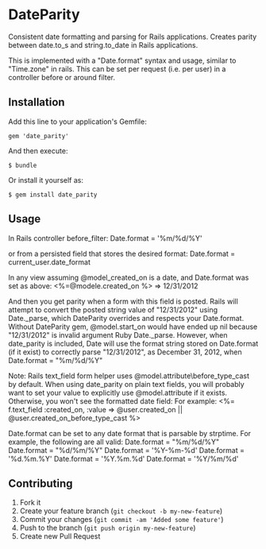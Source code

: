 # DateParity

Consistent date formatting and parsing for Rails applications. Creates parity between date.to\_s and
 string.to\_date in Rails applications.

This is implemented with a "Date.format" syntax and usage, similar to "Time.zone" in rails. This can be 
set per request (i.e. per user) in a controller before or around filter.

## Installation

Add this line to your application's Gemfile:

    gem 'date_parity'

And then execute:

    $ bundle

Or install it yourself as:

    $ gem install date_parity

## Usage

In Rails controller before\_filter:
Date.format = '%m/%d/%Y'

or from a persisted field that stores the desired format:
Date.format = current\_user.date\_format 

In any view assuming @model\_created\_on is a date, and Date.format
was set as above:
<%=@modele.created\_on  %>
=> 12/31/2012 

And then you get parity when a form with this field is posted. 
Rails will attempt to convert the posted string value of "12/31/2012"
using Date.\_parse, which DateParity overrides and respects your Date.format. 
Without DateParity gem, @model.start\_on would have ended up nil because 
"12/31/2012" is invalid argument Ruby Date.\_parse. However, when date\_parity is 
included, Date will use the format string stored on Date.format
(if it exist) to correctly parse "12/31/2012", as December 31, 2012, when 
Date.format = "%m/%d/%Y" 

Note: Rails text\_field form helper uses @model.attribute\before\_type\_cast by default.
When using date\_parity on plain text fields, you will probably want to set your value
to explicitly use @model.attribute if it exists. Otherwise, you won't see the formatted
date field:
For example:
<%= f.text_field :created_on, :value => @user.created\_on ||  @user.created\_on\_before\_type\_cast %>

Date.format can be set to any date format that is parsable by strptime. 
For example, the following are all valid:
    Date.format = "%m/%d/%Y"
    Date.format = "%d/%m/%Y"
    Date.format = '%Y-%m-%d'
    Date.format = '%d.%m.%Y'
    Date.format = '%Y.%m.%d'
    Date.format = '%Y/%m/%d'

## Contributing

1. Fork it
2. Create your feature branch (`git checkout -b my-new-feature`)
3. Commit your changes (`git commit -am 'Added some feature'`)
4. Push to the branch (`git push origin my-new-feature`)
5. Create new Pull Request

